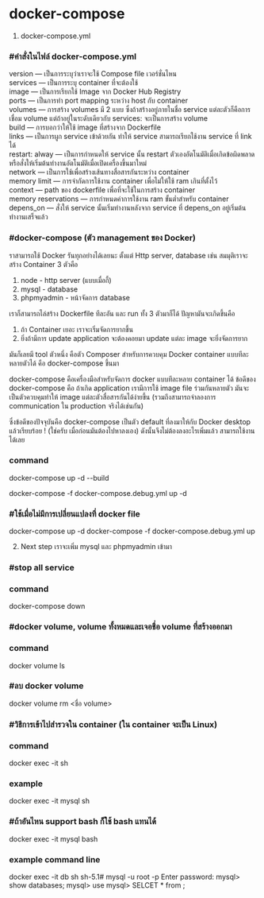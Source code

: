 # docker-compose
1. docker-compose.yml
### #คำสั่งในไฟล์ docker-compose.yml
version — เป็นการระบุว่าเราจะใช้ Compose file เวอร์ชั่นไหน <br>
services — เป็นการระบุ container ที่จะต้องใช้ <br>
image — เป็นการเรียกใช้ Image จาก Docker Hub Registry <br>
ports — เป็นการทำ port mapping ระหว่าง host กับ container <br>
volumes — การสร้าง volumes มี 2 แบบ ซึ่งถ้าสร้างอยู่ภายในชื่อ service แต่ละตัวก็คือการเชื่อม volume แต่ถ้าอยู่ในระดับเดียวกับ services: จะเป็นการสร้าง volume <br>
build — การบอกว่าให้ใช้ image ที่สร้างจาก Dockerfile<br>
links — เป็นการผูก service เข้าด้วยกัน ทำให้ service สามารถเรียกใช้งาน service ที่ link ได้<br>
restart: alway — เป็นการกำหนดให้ service นั้น restart ตัวเองอัตโนมัติเมื่อเกิดข้อผิดพลาด หรือสั่งให้เริ่มต้นทำงานอัตโนมัติเมื่อเปิดเครื่องขึ้นมาใหม่ <br>
network — เป็นการใช้เพื่อสร้างเส้นทางสื่อสารกันระหว่าง container <br>
memory limit — การจำกัดการใช้งาน container เพื่อไม่ให้ใช้ ram เกินที่ตั้งไว้ <br>
context — path ของ dockerfile เพื่อที่จะใช้ในการสร้าง container <br>
memory reservations — การกำหนดค่าการใช้งาน ram ขั้นต่ำสำหรับ container <br>
depens_on — สั่งให้ service นั้นเริ่มทำงานหลังจาก service ที่ depens_on อยู่เริ่มต้นทำงานเสร็จแล้ว <br>

### #docker-compose (ตัว management ของ Docker)
ราสามารถใช้ Docker รันทุกอย่างได้เลยนะ ตั้งแต่ Http server, database เช่น สมมุติเราจะสร้าง Container 3 ตัวคือ
1. node - http server (แบบเมื่อกี้)
2. mysql - database
3. phpmyadmin - หน้าจัดการ database

เราก็สามารถไล่สร้าง Dockerfile ทีละอัน และ run ทั้ง 3 ตัวมาก็ได้ ปัญหามันจะเกิดขึ้นคือ
1. ถ้า Container เยอะ เราจะเริ่มจัดการยากขึ้น
2. ยิ่งถ้ามีการ update application จะต้องคอยมา update แต่ละ image จะยิ่งจัดการยาก

มันก็เลยมี tool ตัวหนึ่ง คือตัว Composer สำหรับการควบคุม Docker container แบบทีละหลายตัวได้ คือ docker-compose ขึ้นมา

docker-compose คือเครื่องมือสำหรับจัดการ docker แบบทีละหลาย container ได้ ข้อดีของ docker-compose คือ ถ้าเกิด application เรามีการใช้ image file ร่วมกันหลายตัว มันจะเป็นตัวควบคุมทำให้ image แต่ละตัวสื่อสารกันได้ง่ายขึ้น (รวมถึงสามารถจำลองการ communication ใน production จริงได้เช่นกัน)

ซึ่งข้อดีของปัจจุบันคือ docker-compose เป็นตัว default ที่ลงมาให้กับ Docker desktop แล้วเรียบร้อย ! (ใช่ครับ เมื่อก่อนมันต้องไปหาลงเอง) ดังนั้นจึงไม่ต้องลงอะไรเพิ่มแล้ว สามารถใช้งานได้เลย

### command
docker-compose up -d --build 

docker-compose -f docker-compose.debug.yml up -d

### #ใช้เมื่อไม่มีการเปลี่ยนแปลงที่ docker file
docker-compose up -d
docker-compose -f docker-compose.debug.yml up

2. Next step เราจะเพิ่ม mysql และ phpmyadmin เข้ามา

### #stop all service
### command
docker-compose down

### #docker volume, volume ทั้งหมดและเจอชื่อ volume ที่สร้างออกมา
### command
docker volume ls

### #ลบ docker volume
docker volume rm <ชื่อ volume>

### #วิธีการเข้าไปสำรวจใน container (ใน container จะเป็น Linux)
### command
docker exec -it <container name> sh

### example
docker exec -it mysql sh

### #ถ้าอันไหน support bash ก็ใช้ bash แทนได้
docker exec -it mysql bash

### example command line
docker exec -it db sh
sh-5.1# mysql -u root -p
Enter password:
mysql> show databases;
mysql> use <Databases name>
mysql> SELCET * from <Table name>;
